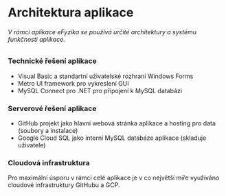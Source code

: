# Architektura aplikace
###### V rámci aplikace eFyzika se používá určité architektury a systému funkčnosti aplikace. 

### Technické řešení aplikace
* Visual Basic a standartní uživatelské rozhraní Windows Forms
* Metro UI framework pro vykreslení GUI
* MySQL Connect pro .NET pro připojení k MySQL databázi

### Serverové řešení aplikace
* GitHub projekt jako hlavní webová stránka aplikace a hosting pro data (soubory a instalace)
* Google Cloud SQL jako interní MySQL databáze aplikace (skladuje uživatele)

### Cloudová infrastruktura
Pro maximální úsporu v rámci celé aplikace je v co největší míře využíváno cloudové infrastruktury GitHubu a GCP.
